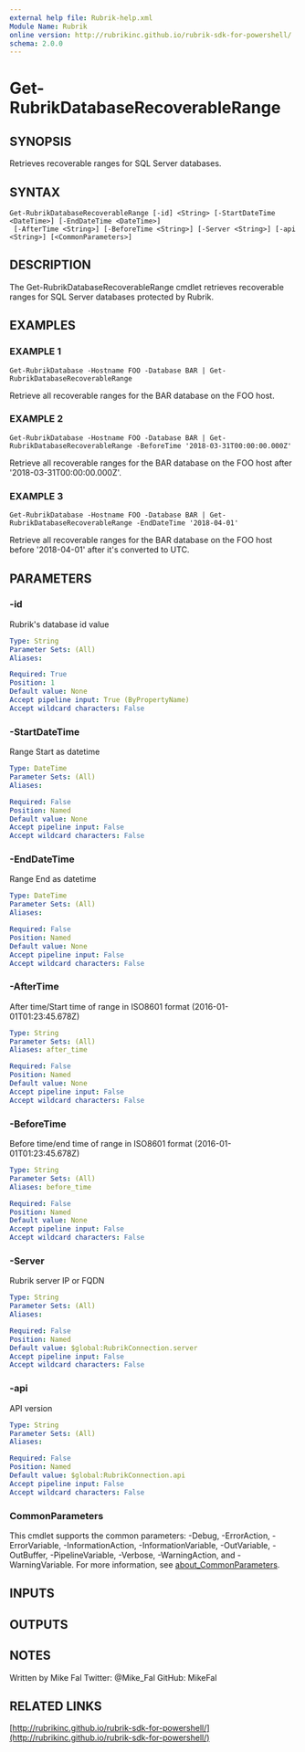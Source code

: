 ```yaml
---
external help file: Rubrik-help.xml
Module Name: Rubrik
online version: http://rubrikinc.github.io/rubrik-sdk-for-powershell/
schema: 2.0.0
---
```


# Get-RubrikDatabaseRecoverableRange

## SYNOPSIS
Retrieves recoverable ranges for SQL Server databases.

## SYNTAX

```
Get-RubrikDatabaseRecoverableRange [-id] <String> [-StartDateTime <DateTime>] [-EndDateTime <DateTime>]
 [-AfterTime <String>] [-BeforeTime <String>] [-Server <String>] [-api <String>] [<CommonParameters>]
```

## DESCRIPTION
The Get-RubrikDatabaseRecoverableRange cmdlet retrieves recoverable ranges for
SQL Server databases protected by Rubrik.

## EXAMPLES

### EXAMPLE 1
```
Get-RubrikDatabase -Hostname FOO -Database BAR | Get-RubrikDatabaseRecoverableRange
```

Retrieve all recoverable ranges for the BAR database on the FOO host.

### EXAMPLE 2
```
Get-RubrikDatabase -Hostname FOO -Database BAR | Get-RubrikDatabaseRecoverableRange -BeforeTime '2018-03-31T00:00:00.000Z'
```

Retrieve all recoverable ranges for the BAR database on the FOO host after '2018-03-31T00:00:00.000Z'.

### EXAMPLE 3
```
Get-RubrikDatabase -Hostname FOO -Database BAR | Get-RubrikDatabaseRecoverableRange -EndDateTime '2018-04-01'
```

Retrieve all recoverable ranges for the BAR database on the FOO host before '2018-04-01' after it's converted to UTC.

## PARAMETERS

### -id
Rubrik's database id value

```yaml
Type: String
Parameter Sets: (All)
Aliases:

Required: True
Position: 1
Default value: None
Accept pipeline input: True (ByPropertyName)
Accept wildcard characters: False
```

### -StartDateTime
Range Start as datetime

```yaml
Type: DateTime
Parameter Sets: (All)
Aliases:

Required: False
Position: Named
Default value: None
Accept pipeline input: False
Accept wildcard characters: False
```

### -EndDateTime
Range End as datetime

```yaml
Type: DateTime
Parameter Sets: (All)
Aliases:

Required: False
Position: Named
Default value: None
Accept pipeline input: False
Accept wildcard characters: False
```

### -AfterTime
After time/Start time of range in ISO8601 format (2016-01-01T01:23:45.678Z)

```yaml
Type: String
Parameter Sets: (All)
Aliases: after_time

Required: False
Position: Named
Default value: None
Accept pipeline input: False
Accept wildcard characters: False
```

### -BeforeTime
Before time/end time of range in ISO8601 format (2016-01-01T01:23:45.678Z)

```yaml
Type: String
Parameter Sets: (All)
Aliases: before_time

Required: False
Position: Named
Default value: None
Accept pipeline input: False
Accept wildcard characters: False
```

### -Server
Rubrik server IP or FQDN

```yaml
Type: String
Parameter Sets: (All)
Aliases:

Required: False
Position: Named
Default value: $global:RubrikConnection.server
Accept pipeline input: False
Accept wildcard characters: False
```

### -api
API version

```yaml
Type: String
Parameter Sets: (All)
Aliases:

Required: False
Position: Named
Default value: $global:RubrikConnection.api
Accept pipeline input: False
Accept wildcard characters: False
```

### CommonParameters
This cmdlet supports the common parameters: -Debug, -ErrorAction, -ErrorVariable, -InformationAction, -InformationVariable, -OutVariable, -OutBuffer, -PipelineVariable, -Verbose, -WarningAction, and -WarningVariable. For more information, see [about_CommonParameters](http://go.microsoft.com/fwlink/?LinkID=113216).

## INPUTS

## OUTPUTS

## NOTES
Written by Mike Fal
Twitter: @Mike_Fal
GitHub: MikeFal

## RELATED LINKS

[http://rubrikinc.github.io/rubrik-sdk-for-powershell/](http://rubrikinc.github.io/rubrik-sdk-for-powershell/)

